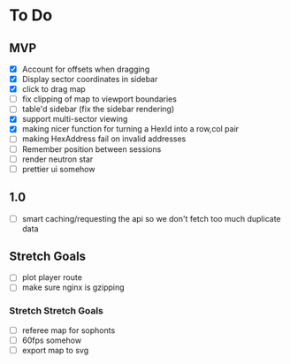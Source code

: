 # To Do

## MVP
* [X] Account for offsets when dragging
* [X] Display sector coordinates in sidebar
* [X] click to drag map
* [ ] fix clipping of map to viewport boundaries
* [ ] table'd sidebar (fix the sidebar rendering)
* [X] support multi-sector viewing
* [X] making nicer function for turning a HexId into a row,col pair
* [ ] making HexAddress fail on invalid addresses
* [ ] Remember position between sessions
* [ ] render neutron star
* [ ] prettier ui somehow

## 1.0
* [ ] smart caching/requesting the api so we don't fetch too much duplicate data

## Stretch Goals
* [ ] plot player route
* [ ] make sure nginx is gzipping

### Stretch Stretch Goals

* [ ] referee map for sophonts
* [ ] 60fps somehow
* [ ] export map to svg
